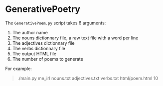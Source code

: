 # GenerativePoetry

The `GenerativePoem.py` script takes 6 arguments:
1. The author name
2. The nouns dictionnary file, a raw text file with a word per line
3. The adjectives dictionnary file
4. The verbs dictionnary file
5. The output HTML file
6. The number of poems to generate

For example:
>./main.py me_irl nouns.txt adjectives.txt verbs.txt html/poem.html 10